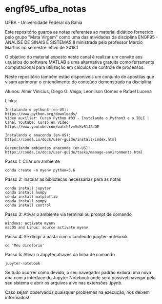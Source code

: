 # engf95_ufba_notas
UFBA - Universidade Federal da Bahia

Este repositório guarda as notas referentes ao material didático fornecido pelo grupo "Mata Virgem" como uma das atividades da  disciplina ENGF95 - ANÁLISE DE SINAIS E SISTEMAS II ministrada pelo professor Márcio Martins no semestre letivo de 2018.1  

O objetivo do material exposto neste canal é realizar um convite aos usuários do software MATLAB a uma alternativa gratuita como ferramenta computacional para utilização em cálculos de controle de processos.

Neste repositório também estão disponíveis um conjunto de apostilas que visam aprimorar o entendimento do conteúdo demonstrado na disciplina.

Alunos: 
Almir Vinícius, Diego G. Veiga, Leonilson Gomes e Rafael Lucena

Links:
    
    Instalando o python3 (en-US):
    https://www.python.org/downloads/
    Vídeo auxiliar: Curso Python #03 - Instalando o Python3 e o IDLE | Canal Youtube: Curso em Vídeo
    https://www.youtube.com/watch?v=VuKvR1J2LQE    

    Instalando o anaconda (en-US):
    https://conda.io/docs/user-guide/install/index.html

    Gerenciando ambientes anaconda (en-US):
    https://conda.io/docs/user-guide/tasks/manage-environments.html

Passo 1: Criar um ambiente

    conda create -n myenv python=3.6

Passo 2: Instalar as bibliotecas necessárias para as notas

    conda install jupyter
    conda install numpy
    conda install matplotlib
    conda install sympy
    conda install control

Passo 3: Ativar o ambiente via terminal ou prompt de comando 

    Windows: activate myenv
    macOS and Linux: source activate myenv
    
Passo 4: Se dirigir à pasta com o conteúdo jupyter-notebook
    
    cd 'Meu diretório'
   
Passo 5: Ativar o Jupyter através da linha de comando
    
    jupyter-notebook

Se tudo ocorrer como devido, o seu navegador padrão exibirá uma nova aba com a interface do Jupyter Notebook onde será possível navegar pelo seu sistema e abrir os arquivos alvo nas extensões .ipynb.

Caso sejam observados quaisquer problemas na execução, nos deixem informados!
